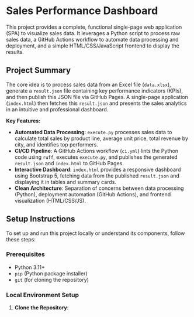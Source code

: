 # Sales Performance Dashboard

This project provides a complete, functional single-page web application (SPA) to visualize sales data. It leverages a Python script to process raw sales data, a GitHub Actions workflow to automate data processing and deployment, and a simple HTML/CSS/JavaScript frontend to display the results.

## Project Summary

The core idea is to process sales data from an Excel file (`data.xlsx`), generate a `result.json` file containing key performance indicators (KPIs), and then publish this JSON file via GitHub Pages. A single-page application (`index.html`) then fetches this `result.json` and presents the sales analytics in an intuitive and professional dashboard.

**Key Features:**

*   **Automated Data Processing**: `execute.py` processes sales data to calculate total sales by product line, average unit price, total revenue by city, and identifies top performers.
*   **CI/CD Pipeline**: A GitHub Actions workflow (`ci.yml`) lints the Python code using `ruff`, executes `execute.py`, and publishes the generated `result.json` and `index.html` to GitHub Pages.
*   **Interactive Dashboard**: `index.html` provides a responsive dashboard using Bootstrap 5, fetching data from the published `result.json` and displaying it in tables and summary cards.
*   **Clean Architecture**: Separation of concerns between data processing (Python), deployment automation (GitHub Actions), and frontend visualization (HTML/CSS/JS).

## Setup Instructions

To set up and run this project locally or understand its components, follow these steps:

### Prerequisites

*   Python 3.11+
*   `pip` (Python package installer)
*   `git` (for cloning the repository)

### Local Environment Setup

1.  **Clone the Repository**: